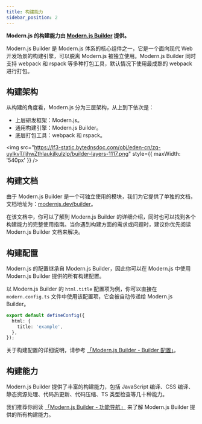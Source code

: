 ```yaml
---
title: 构建能力
sidebar_position: 2
---
```


**Modern.js 的构建能力由 [Modern.js Builder](https://modernjs.dev/builder) 提供。**

Modern.js Builder 是 Modern.js 体系的核心组件之一，它是一个面向现代 Web 开发场景的构建引擎，可以脱离 Modern.js 被独立使用。Modern.js Builder 同时支持 webpack 和 rspack 等多种打包工具，默认情况下使用最成熟的 webpack 进行打包。

## 构建架构

从构建的角度看，Modern.js 分为三层架构，从上到下依次是：

- 上层研发框架：Modern.js。
- 通用构建引擎：Modern.js Builder。
- 底层打包工具：webpack 和 rspack。

<img src="https://lf3-static.bytednsdoc.com/obj/eden-cn/zq-uylkvT/ljhwZthlaukjlkulzlp/builder-layers-1117.png" style={{ maxWidth: '540px' }} />

## 构建文档

由于 Modern.js Builder 是一个可独立使用的模块，我们为它提供了单独的文档，文档地址为：[modernjs.dev/builder](https://modernjs.dev/builder)。

在该文档中，你可以了解到 Modern.js Builder 的详细介绍，同时也可以找到各个构建能力的完整使用指南。当你遇到构建方面的需求或问题时，建议你优先阅读 Modern.js Builder 文档来解决。

## 构建配置

Modern.js 的配置继承自 Modern.js Builder，因此你可以在 Modern.js 中使用 Modern.js Builder 提供的所有构建配置。

以 Modern.js Builder 的 `html.title` 配置项为例，你可以直接在 `modern.config.ts` 文件中使用该配置项，它会被自动传递给 Modern.js Builder。

```ts title="modern.config.js"
export default defineConfig({
  html: {
    title: 'example',
  },
});
```

关于构建配置的详细说明，请参考 [「Modern.js Builder - Builder 配置」](https://modernjs.dev/builder/guide/basic/builder-config.html)。

## 构建能力

Modern.js Builder 提供了丰富的构建能力，包括 JavaScript 编译、CSS 编译、静态资源处理、代码热更新、代码压缩、TS 类型检查等几十种能力。

我们推荐你阅读 [「Modern.js Builder - 功能导航」](https://modernjs.dev/builder/guide/features.html) 来了解 Modern.js Builder 提供的所有构建能力。
